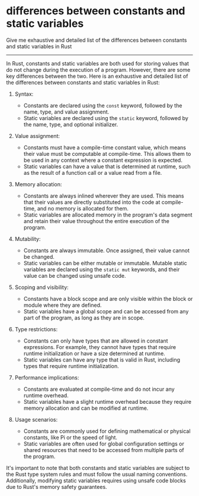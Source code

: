 # differences between constants and static variables

Give me exhaustive and detailed list of the differences between constants and static variables in Rust

___


In Rust, constants and static variables are both used for storing values that do not change during the execution of a program. However, there are some key differences between the two. Here is an exhaustive and detailed list of the differences between constants and static variables in Rust:

1. Syntax:
   - Constants are declared using the `const` keyword, followed by the name, type, and value assignment.
   - Static variables are declared using the `static` keyword, followed by the name, type, and optional initializer.

2. Value assignment:
   - Constants must have a compile-time constant value, which means their value must be computable at compile-time. This allows them to be used in any context where a constant expression is expected.
   - Static variables can have a value that is determined at runtime, such as the result of a function call or a value read from a file.

3. Memory allocation:
   - Constants are always inlined wherever they are used. This means that their values are directly substituted into the code at compile-time, and no memory is allocated for them.
   - Static variables are allocated memory in the program's data segment and retain their value throughout the entire execution of the program.

4. Mutability:
   - Constants are always immutable. Once assigned, their value cannot be changed.
   - Static variables can be either mutable or immutable. Mutable static variables are declared using the `static mut` keywords, and their value can be changed using unsafe code.

5. Scoping and visibility:
   - Constants have a block scope and are only visible within the block or module where they are defined.
   - Static variables have a global scope and can be accessed from any part of the program, as long as they are in scope.

6. Type restrictions:
   - Constants can only have types that are allowed in constant expressions. For example, they cannot have types that require runtime initialization or have a size determined at runtime.
   - Static variables can have any type that is valid in Rust, including types that require runtime initialization.

7. Performance implications:
   - Constants are evaluated at compile-time and do not incur any runtime overhead.
   - Static variables have a slight runtime overhead because they require memory allocation and can be modified at runtime.

8. Usage scenarios:
   - Constants are commonly used for defining mathematical or physical constants, like Pi or the speed of light.
   - Static variables are often used for global configuration settings or shared resources that need to be accessed from multiple parts of the program.

It's important to note that both constants and static variables are subject to the Rust type system rules and must follow the usual naming conventions. Additionally, modifying static variables requires using unsafe code blocks due to Rust's memory safety guarantees.